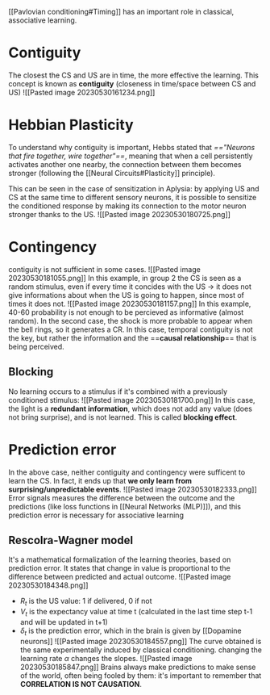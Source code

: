 [[Pavlovian conditioning#Timing]] has an important role in classical, associative learning.
# Contiguity
The closest the CS and US are in time, the more effective the learning. This concept is known as **contiguity** (closeness in time/space between CS and US)
![[Pasted image 20230530161234.png]]

# Hebbian Plasticity
To understand why contiguity is important, Hebbs stated that _=="Neurons that fire together, wire together"==_, meaning that when a cell persistently activates another one nearby, the connection between them becomes stronger (following the [[Neural Circuits#Plasticity]] principle).

This can be seen in the case of sensitization in Aplysia: by applying US and CS at the same time to different sensory neurons, it is possible to sensitize the conditioned response by making its connection to the motor neuron stronger thanks to the US.
![[Pasted image 20230530180725.png]]
# Contingency
contiguity is not sufficient in some cases.
![[Pasted image 20230530181055.png]]
In this example, in group 2 the CS is seen as a random stimulus, even if every time it concides with the US -> it does not give informations about when the US is going to happen, since most of times it does not.
![[Pasted image 20230530181157.png]]
In this example, 40-60 probability is not enough to be percieved as informative (almost random). In the second case, the shock is more probable to appear when the bell rings, so it generates a CR.
In this case, temporal contiguity is not the key, but rather the information and the ==**causal relationship**== that is being perceived.
## Blocking
No learning occurs to a stimulus if it's combined with a previously conditioned stimulus:
![[Pasted image 20230530181700.png]]
In this case, the light is a **redundant information**, which does not add any value (does not bring surprise), and is not learned.
This is called **blocking effect**.
# Prediction error
In the above case, neither contiguity and contingency were sufficent to learn the CS. In fact, it ends up that **we only learn from surprising/unpredictable events**.
![[Pasted image 20230530182333.png]]
Error signals measures the difference between the outcome and the predictions (like loss functions in [[Neural Networks (MLP)]]), and this prediction error is necessary for associative learning
## Rescolra-Wagner model
It's a mathematical formalization of the learning theories, based on prediction error.
It states that change in value is proportional to the difference between predicted and actual outcome.
![[Pasted image 20230530184348.png]]
- $R_{t}$ is the US value: 1 if delivered, 0 if not
- $V_{t}$ is the expectancy value at time t (calculated in the last time step t-1 and will be updated in t+1)
- $\delta_{t}$ is the prediction error, which in the brain is given by [[Dopamine neurons]]
![[Pasted image 20230530184557.png]]
The curve obtained is the same experimentally induced by classical conditioning. changing the learning rate $\alpha$ changes the slopes.
![[Pasted image 20230530185847.png]]
Brains always make predictions to make sense of the world, often being fooled by them: it's important to remember that **CORRELATION IS NOT CAUSATION**.